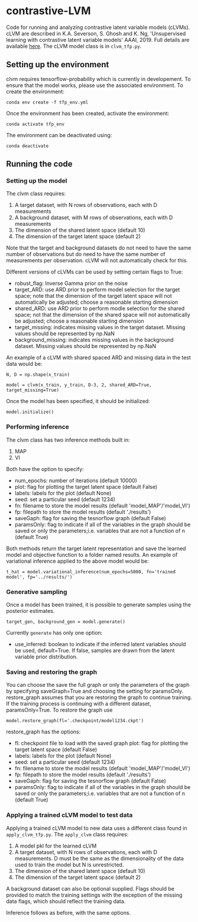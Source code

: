 # contrastive-LVM
Code for running and analyzing contrastive latent variable models (cLVMs). cLVM are described in K.A. Severson, S. Ghosh and K. Ng, 'Unsupervised learning with contrastive latent variable models' AAAI, 2019. Full details are available [here](https://arxiv.org/pdf/1811.06094.pdf). The cLVM model class is in `clvm_tfp.py`.

## Setting up the environment
clvm requires tensorflow-probability which is currently in developement. To ensure that the model works, please use the associated environment. To create the environment:

`conda env create -f tfp_env.yml`

Once the environment has been created, activate the environment:

`conda activate tfp_env`

The environment can be deactivated using:

`conda deactivate`

## Running the code

### Setting up the model
The clvm class requires:
1. A target dataset, with N rows of observations, each with D measurements
2. A background dataset, with M rows of observations, each with D measurements
3. The dimension of the shared latent space (default 10)
4. The dimension of the target latent space (default 2)

Note that the target and background datasets do not need to have the same number of observations but do need to have the same number of measurements per observation. cLVM will not automatically check for this.

Different versions of cLVMs can be used by setting certain flags to True:
* robust_flag: Inverse Gamma prior on the noise
* target_ARD: use ARD prior to perform model selection for the target space; note that the dimension of the target latent space 
 will not automatically be adjusted; choose a reasonable starting dimension
* shared_ARD: use ARD prior to perform modle selection for the shared space; not that the dimension of the shared space will not automatically be adjusted; choose a reasonable starting dimension
* target_missing: indicates missing values in the target dataset. Missing values should be represented by np.NaN
* background_missing: indicates missing values in the background dataset. Missing values should be represented by np.NaN

An example of a cLVM with shared spaced ARD and missing data in the test data would be:

`N, D = np.shape(x_train)`

`model = clvm(x_train, y_train, D-3, 2, shared_ARD=True, target_missing=True)`

Once the model has been specified, it should be initialized:

`model.initialize()`

### Performing inference
The clvm class has two inference methods built in:
1. MAP
2. VI

Both have the option to specify:
* num_epochs: number of iterations (default 10000)
* plot: flag for plotting the target latent space (default False)
* labels: labels for the plot (default None)
* seed: set a particular seed (default 1234)
* fn: filename to store the model results (default 'model_MAP'/'model_VI')
* fp: filepath to store the model results (default './results')
* saveGaph: flag for saving the tesnorflow graph (default False)
* paramsOnly: flag to indicate if all of the variables in the graph should be saved or only the parameters;i.e. variables that are not a function of n (default True)

Both methods return the target latent representation and save the learned model and objective function to a folder named results. An example of variational inference applied to the above model would be:

`t_hat = model.variational_inference(num_epochs=5000, fn='trained model', fp='../results/')`

### Generative sampling
Once a model has been trained, it is possible to generate samples using the posterior estimates. 

`target_gen, background_gen = model.generate()`

Currently `generate` has only one option: 
* use_inferred: boolean to indicate if the inferred latent variables should be used, default=True. If false, samples are drawn from the latent variable prior distribution.

### Saving and restoring the graph
You can choose the save the full graph or only the parameters of the graph by specifying saveGraph=True and choosing the setting for paramsOnly. restore_graph assumes that you are restoring the graph to continue training. If the training process is continuing with a different dataset, paramsOnly=True. To restore the graph use

`model.restore_graph(fl='.checkpoint/model1234.ckpt')`

restore_graph has the options:
* fl: checkpoint file to load with the saved graph
plot: flag for plotting the target latent space (default False)
* labels: labels for the plot (default None)
* seed: set a particular seed (default 1234)
* fn: filename to store the model results (default 'model_MAP'/'model_VI')
* fp: filepath to store the model results (default './results')
* saveGaph: flag for saving the tesnorflow graph (default False)
* paramsOnly: flag to indicate if all of the variables in the graph should be saved or only the parameters;i.e. variables that are not a function of n (default True)

### Applying a trained cLVM model to test data
Applying a trained cLVM model to new data uses a different class found in `apply_clvm_tfp.py`. The `apply_clvm` class requires:
1. A model pkl for the learned cLVM
2. A target dataset, with N rows of observations, each with D measurements. D must be the same as the dimensionality of the data used to train the model but N is unrestricted.
3. The dimension of the shared latent space (default 10)
4. The dimension of the target latent space (default 2)

A background dataset can also be optional supplied. Flags should be provided to match the training settings with the exception of the missing data flags, which should reflect the training data.

Inference follows as before, with the same options.
